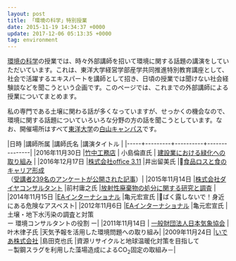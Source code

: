 ```yaml
---
layout: post
title: 「環境の科学」特別授業
date: 2015-11-19 14:34:37 +0000
update: 2017-12-06 05:13:35 +0000
tag: environment
---
```

[環境の科学](http://www2.toyo.ac.jp/~seki_k/kankyo.html)の授業では、時々外部講師を招いて環境に関する話題の講演をしていただいています。これは、東洋大学経営学部産学共同推進特別教育講座として、社会で活躍するエキスパートを講師として招き、日頃の授業では聞けない社会経験談などを聞こうという企画です。このページでは、これまでの外部講師による授業についてまとめます。

私の専門である土壌に関わる話が多くなっていますが、せっかくの機会なので、環境に関する話題についていろいろな分野の方の話を聞こうとしています。なお、開催場所はすべて[東洋大学](http://www.toyo.ac.jp/)の[白山キャンパス](http://www.toyo.ac.jp/site/access/access-hakusan.html)です。

|日時 |講師所属 |講師氏名 |講演タイトル |
|-----+---------+----------+---------------|
|2016年11月30日 |[竹中工務店](http://www.takenaka.co.jp/) | 小島倫直氏 | [建設業における緑化への取り組み](https://www.facebook.com/toyo.kaifa/posts/1353748588085799) |
|2016年12月17日 |[株式会社office 3.11](http://www.office311.jp/) |井出留美氏 |􏰀[食品ロスと食のキャリア形成](https://www.facebook.com/toyo.kaifa/posts/1032824376844890)<br>（[受講者239名のアンケートが公開された記事](https://news.yahoo.co.jp/byline/iderumi/20170501-00070394/)）|
|2015年11月14日 |[株式会社ダイヤコンサルタント](http://www.diaconsult.co.jp/) |前村庸之氏 |[放射性廃棄物の処分に関する研究と調査](https://www.facebook.com/toyo.kaifa/posts/763685013758829) |
|2014年11月15日 |[EAインターナショナル](http://www.ea-intl.com/) |亀元宏宣氏 |􏰀ばく露しないで！身近にある危険なアスベスト|
|2012年11月6日 |[EAインターナショナル](http://www.ea-intl.com/) |亀元宏宣氏 |土壌・地下水汚染の調査と対策<br />ー 環境コンサルタントの役割 ー|
|2011年11月14日 | [一般財団法人日本気象協会](http://www.jwa.or.jp/) |叶木律子氏 |天気予報を活用した環境問題への取り組み|
|2009年11月24日 |[いであ株式会社](http://ideacon.jp/) |島田克也氏 |資源リサイクルと地球温暖化対策を目指して<br />－製鋼スラグを利用した藻場造成によるCO<sub>2</sub>固定の取組み－|

